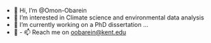 - 👋 Hi, I’m @Omon-Obarein
- 👀 I’m interested in Climate science and environmental data analysis
- 🌱 I’m currently working on a PhD dissertation ...
- 💞️ - 📫 Reach me on oobarein@kent.edu

<!---
Omon-Obarein/Omon-Obarein is a ✨ special ✨ repository because its `README.md` (this file) appears on your GitHub profile.
You can click the Preview link to take a look at your changes.
--->
